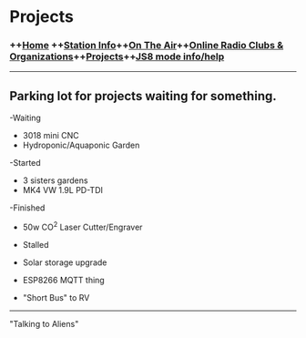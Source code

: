# Projects
### ++[Home](index.md) ++[Station Info](station.md)++[On The Air](ontheair.md)++[Online Radio Clubs & Organizations](clubs.md)++[Projects](projects.md)++[JS8 mode info/help](js8help.md)
---
Parking lot for projects waiting for something. 
---

 -Waiting
  - 3018 mini CNC
  - Hydroponic/Aquaponic Garden

 -Started  
 - 3 sisters gardens
 - MK4 VW 1.9L PD-TDI

 -Finished
  - 50w CO<sup>2</sup> Laser Cutter/Engraver 

 - Stalled
 - Solar storage upgrade
 - ESP8266 MQTT thing
- "Short Bus" to RV

---

  "Talking to Aliens" 
<!--stackedit_data:
eyJoaXN0b3J5IjpbMjE0NzU0MDc3LDExNzUyODQ3NjUsODMyND
g4MTA4LDEzMDEzMTY3MjIsNTUwMzAzMjk0LDE0Mjg4NzI0NDEs
ODY0MDI3MjUzXX0=
-->
